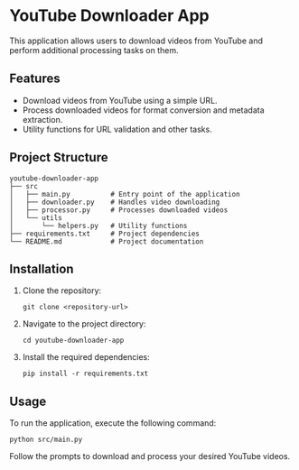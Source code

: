 # YouTube Downloader App

This application allows users to download videos from YouTube and perform additional processing tasks on them.

## Features

- Download videos from YouTube using a simple URL.
- Process downloaded videos for format conversion and metadata extraction.
- Utility functions for URL validation and other tasks.

## Project Structure

```
youtube-downloader-app
├── src
│   ├── main.py          # Entry point of the application
│   ├── downloader.py    # Handles video downloading
│   ├── processor.py     # Processes downloaded videos
│   └── utils
│       └── helpers.py   # Utility functions
├── requirements.txt     # Project dependencies
└── README.md            # Project documentation
```

## Installation

1. Clone the repository:
   ```
   git clone <repository-url>
   ```
2. Navigate to the project directory:
   ```
   cd youtube-downloader-app
   ```
3. Install the required dependencies:
   ```
   pip install -r requirements.txt
   ```

## Usage

To run the application, execute the following command:
```
python src/main.py
```

Follow the prompts to download and process your desired YouTube videos.